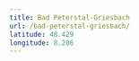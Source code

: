 ```yaml
---
title: Bad Peterstal-Griesbach
url: /bad-peterstal-griesbach/
latitude: 48.429
longitude: 8.206
---
```

